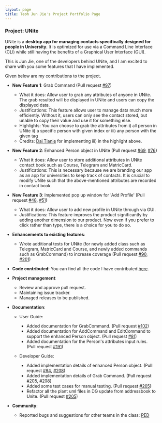 ```yaml
---
layout: page
title: Teoh Jun Jie's Project Portfolio Page
---
```


### Project: UNite

UNite is a **desktop app for managing contacts specifically designed for people in University**. It is optimized for use via a Command Line Interface (CLI) while still having the benefits of a Graphical User Interface (GUI). 

This is Jun Jie, one of the developers behind UNite, and I am excited to share with you some features that I have implemented.

Given below are my contributions to the project.

* **New Feature 1**: Grab Command (Pull request [#97](https://github.com/AY2122S2-CS2103T-W12-2/tp/pull/97))
  * What it does: Allow user to grab any attributes of anyone in UNite. The grab resulted will be displayed in UNite and users can copy the displayed data.
  * Justifications: This feature allows user to manage data much more efficiently. Without it, users can only see the contact stored, but unable to copy their value and use it for something else. 
  * Highlights: You can choose to grab the attributes from i) all person in UNite ii) a specific person with given index or iii) any person with the given tag
  * Credits: [Dai Tianle](https://github.com/ddx-510) for implementing iii) in the highlight above.


* **New Feature 2**: Enhanced Person object in UNite (Pull request [#69](https://github.com/AY2122S2-CS2103T-W12-2/tp/pull/69), [#76](https://github.com/AY2122S2-CS2103T-W12-2/tp/pull/76))
  * What it does: Allow user to store additional attributes in UNite contact book such as Course, Telegram and MatricCard.
  * Justifications: This is necessary because we are branding our app as an app for universities to keep track of contacts. It is crucial to modify UNite such that the above-mentioned attributes are recorded in contact book.


* **New Feature 3**: Implemented pop up window for 'Add Profile' (Pull request [#48](https://github.com/AY2122S2-CS2103T-W12-2/tp/pull/48), [#51](https://github.com/AY2122S2-CS2103T-W12-2/tp/pull/51))
  * What it does: Allow user to add new profile in UNite through via GUI. 
  * Justifications: This feature improves the product significantly by adding another dimension to our product. Now even if you prefer to click rather than type, there is a choice for you to do so.

* **Enhancements to existing features**:
  * Wrote additional tests for UNite (for newly added class such as Telegram, MatricCard and Course, and newly added commands such as GrabCommand) to increase coverage (Pull request [#90](https://github.com/AY2122S2-CS2103T-W12-2/tp/pull/90), [#201](https://github.com/AY2122S2-CS2103T-W12-2/tp/pull/201))
  
* **Code contributed**: You can find all the code I have contributed [here](https://nus-cs2103-ay2122s2.github.io/tp-dashboard/?search=&sort=groupTitle&sortWithin=title&timeframe=commit&mergegroup=&groupSelect=groupByRepos&breakdown=true&checkedFileTypes=docs~functional-code~test-code~other&since=2022-02-18&tabOpen=true&tabType=authorship&tabAuthor=junjieteoh&tabRepo=AY2122S2-CS2103T-W12-2%2Ftp%5Bmaster%5D&authorshipIsMergeGroup=false&authorshipFileTypes=docs~functional-code~other&authorshipIsBinaryFileTypeChecked=false).

* **Project management**:
  * Review and approve pull request.
  * Maintaining issue tracker.
  * Managed releases to be published.

* **Documentation**:
    * User Guide:
      * Added documentation for GrabCommand. (Pull request [#102](https://github.com/AY2122S2-CS2103T-W12-2/tp/pull/102)) 
      * Added documentation for AddCommand and EditCommand to support the enhanced Person object. (Pull request [#81](https://github.com/AY2122S2-CS2103T-W12-2/tp/pull/81))
      * Added documentation for the Person's attributes input rules. (Pull request [#191](https://github.com/AY2122S2-CS2103T-W12-2/tp/pull/191))
      
    * Developer Guide:
      * Added implementation details of enhanced Person object. (Pull request [#64](https://github.com/AY2122S2-CS2103T-W12-2/tp/pull/64), [#208](https://github.com/AY2122S2-CS2103T-W12-2/tp/pull/208))
      * Added implementation details of Grab Command. (Pull request [#205](https://github.com/AY2122S2-CS2103T-W12-2/tp/pull/205), [#208](https://github.com/AY2122S2-CS2103T-W12-2/tp/pull/208))
      * Added some test cases for manual testing. (Pull request [#205](https://github.com/AY2122S2-CS2103T-W12-2/tp/pull/205))
      * Refactor all the plant uml files in DG update from addressbook to Unite. (Pull request [#205](https://github.com/AY2122S2-CS2103T-W12-2/tp/pull/205)) 
* **Community**:
    * Reported bugs and suggestions for other teams in the class: [PED](https://github.com/junjieteoh/ped/issues)
